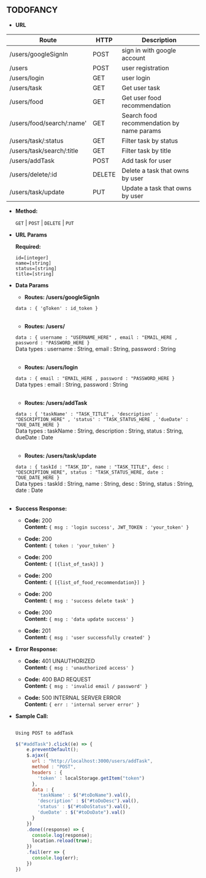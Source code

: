 **TODOFANCY**
----

* **URL**

Route | HTTP | Description
------------ | ------------- | -------------
/users/googleSignIn | POST | sign in with google account
/users| POST | user registration
/users/login | GET  | user login
/users/task | GET | Get user task
/users/food | GET | Get user food recommendation
/users/food/search/:name' | GET | Search food recommendation by name params
/users/task/:status | GET | Filter task by status
/users/task/search/:title | GET | Filter task by title
/users/addTask  | POST  | Add task for user
/users/delete/:id | DELETE | Delete a task that owns by user
/users/task/update  | PUT  | Update a task that owns by user


* **Method:**

  `GET` | `POST` | `DELETE` | `PUT`
  
*  **URL Params**


   **Required:**
 
   `id=[integer]` <br />
   `name=[string]` <br />
   `status=[string]` <br />
   `title=[string]` <br />


* **Data Params**

  * **Routes: /users/googleSignIn**


  `data : { 'gToken' : id_token }`
  <br /><br />


  * **Routes: /users/**
 
 

  `data : {
        username : "USERNAME_HERE" ,
        email : "EMAIL_HERE ,
        password : "PASSWORD_HERE
      }`
  <br />
  Data types : username : String, email : String, password : String
  <br /><br />


  * **Routes: /users/login**



  `data : {
        email : "EMAIL_HERE ,
        password : "PASSWORD_HERE
      }`
  <br />
  Data types :  email : String, password : String
  <br /><br />


  * **Routes: /users/addTask**



  `data : {
            'taskName' : "TASK_TITLE" ,
            'description' : "DESCRIPTION_HERE" ,
            'status' : "TASK_STATUS_HERE ,
            'dueDate' : "DUE_DATE_HERE
          }`
  <br />
  Data types : taskName : String, description : String, status : String, dueDate : Date
  <br /><br />


  * **Routes: /users/task/update**  


  `data : {
          taskId : "TASK_ID",
          name : "TASK_TITLE",
          desc : "DESCRIPTION_HERE",
          status : "TASK_STATUS_HERE,
          date : "DUE_DATE_HERE
        }`
  <br />
  Data types : taskId : String, name : String, desc : String, status : String, date : Date
  <br /><br />

* **Success Response:**
  
  * **Code:** 200 <br />
    **Content:** `{ msg : 'login success', JWT_TOKEN : 'your_token' }`

  * **Code:** 200 <br />
    **Content:** `{ token : 'your_token' }`

  * **Code:** 200 <br />
    **Content:** `{ [{list_of_task}] }`
  
  * **Code:** 200 <br />
    **Content:** `{ [{list_of_food_recommendation}] }`

  * **Code:** 200 <br />
    **Content:** `{ msg : 'success delete task' }`
  
  * **Code:** 200 <br />
    **Content:** `{ msg : 'data update success' }`

  * **Code:** 201 <br />
    **Content:** `{ msg : 'user successfully created' }`


 
* **Error Response:**

  * **Code:** 401 UNAUTHORIZED <br />
    **Content:** `{ msg : 'unauthorized access' }`

  * **Code:** 400 BAD REQUEST <br />
    **Content:** `{ msg : 'invalid email / password' }`

  * **Code:** 500 INTERNAL SERVER ERROR <br />
    **Content:** `{ err : 'internal server error' }`
  

* **Sample Call:**

	```javascript
      
    Using POST to addTask
    
    $("#addTask").click((e) => {
        e.preventDefault();
        $.ajax({
          url : "http://localhost:3000/users/addTask",
          method : "POST",
          headers : {
            'token' : localStorage.getItem("token")
          },
          data : {
            'taskName' : $("#toDoName").val(),
            'description' : $("#toDoDesc").val(),
            'status' : $("#toDoStatus").val(),
            'dueDate' : $("#toDoDate").val()
          }
        })
        .done((response) => {
          console.log(response);
          location.reload(true);
        })
        .fail(err => {
          console.log(err);
        })
    })
    ```



